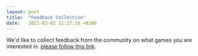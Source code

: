 ```yaml
---
layout: post
title:  "Feedback Collection"
date:   2021-03-02 11:27:16 +0100
---
```


We'd like to collect feedback from the community on what games you are interested in: [please follow this
link](https://docs.google.com/forms/d/e/1FAIpQLScJCUgXkjLLVY-U1brOwYEjvkO5mQDWLbESdJ8LiHXeN3PBQg/viewform).

